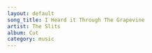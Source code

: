 ```yaml
---
layout: default
song_title: I Heard it Through The Grapevine
artist: The Slits
album: Cut
category: music
---
```

